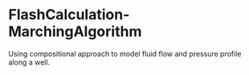 # FlashCalculation-MarchingAlgorithm
Using compositional approach to model fluid flow and pressure profile along a well.
